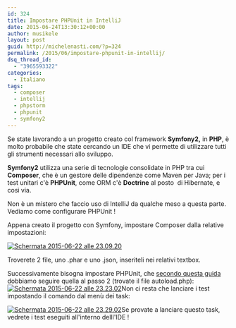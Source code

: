 ```yaml
---
id: 324
title: Impostare PHPUnit in IntelliJ
date: 2015-06-24T13:30:12+00:00
author: musikele
layout: post
guid: http://michelenasti.com/?p=324
permalink: /2015/06/impostare-phpunit-in-intellij/
dsq_thread_id:
  - "3965593322"
categories:
  - Italiano
tags:
  - composer
  - intellij
  - phpstorm
  - phpunit
  - symfony2
---
```

Se state lavorando a un progetto creato col framework **Symfony2,** in **PHP**, è molto probabile che state cercando un IDE che vi permette di utilizzare tutti gli strumenti necessari allo sviluppo.

**Symfony2** utilizza una serie di tecnologie consolidate in PHP tra cui **Composer**, che è un gestore delle dipendenze come Maven per Java; per i test unitari c'è **PHPUnit**, come ORM c'è **Doctrine** al posto  di Hibernate, e così via.

Non è un mistero che faccio uso di IntelliJ da qualche meso a questa parte. Vediamo come configurare PHPUnit !

Appena creato il progetto con Symfony, impostare Composer dalla relative impostazioni:

[<img class="aligncenter wp-image-326 size-medium" src="https://i2.wp.com/michelenasti.com/wp-content/uploads/2015/06/Schermata-2015-06-22-alle-23.09.201-300x197.png?fit=300%2C197" alt="Schermata 2015-06-22 alle 23.09.20" srcset="https://i2.wp.com/michelenasti.com/wp-content/uploads/2015/06/Schermata-2015-06-22-alle-23.09.201.png?resize=300%2C197 300w, https://i2.wp.com/michelenasti.com/wp-content/uploads/2015/06/Schermata-2015-06-22-alle-23.09.201.png?w=1022 1022w" sizes="(max-width: 300px) 100vw, 300px" data-recalc-dims="1" />](https://i2.wp.com/michelenasti.com/wp-content/uploads/2015/06/Schermata-2015-06-22-alle-23.09.201.png)

Troverete 2 file, uno .phar e uno .json, inseriteli nei relativi textbox.

Successivamente bisogna impostare PHPUnit, che [secondo questa guida](https://www.jetbrains.com/idea/help/enabling-phpunit-support.html#d683218e298) dobbiamo seguire quella al passo 2 (trovate il file autoload.php):  [<img class="aligncenter wp-image-327 size-medium" src="https://i0.wp.com/michelenasti.com/wp-content/uploads/2015/06/Schermata-2015-06-22-alle-23.23.02-300x196.png?fit=300%2C196" alt="Schermata 2015-06-22 alle 23.23.02" srcset="https://i1.wp.com/michelenasti.com/wp-content/uploads/2015/06/Schermata-2015-06-22-alle-23.23.02.png?resize=300%2C196 300w, https://i1.wp.com/michelenasti.com/wp-content/uploads/2015/06/Schermata-2015-06-22-alle-23.23.02.png?w=1017 1017w" sizes="(max-width: 300px) 100vw, 300px" data-recalc-dims="1" />](https://i1.wp.com/michelenasti.com/wp-content/uploads/2015/06/Schermata-2015-06-22-alle-23.23.02.png)Non ci resta che lanciare i test impostando il comando dal menù dei task:

[<img class=" wp-image-328 size-medium aligncenter" src="https://i1.wp.com/michelenasti.com/wp-content/uploads/2015/06/Schermata-2015-06-22-alle-23.29.02-300x191.png?fit=300%2C191" alt="Schermata 2015-06-22 alle 23.29.02" srcset="https://i1.wp.com/michelenasti.com/wp-content/uploads/2015/06/Schermata-2015-06-22-alle-23.29.02.png?resize=300%2C191 300w, https://i1.wp.com/michelenasti.com/wp-content/uploads/2015/06/Schermata-2015-06-22-alle-23.29.02.png?resize=1024%2C653 1024w, https://i1.wp.com/michelenasti.com/wp-content/uploads/2015/06/Schermata-2015-06-22-alle-23.29.02.png?w=1078 1078w" sizes="(max-width: 300px) 100vw, 300px" data-recalc-dims="1" />](https://i1.wp.com/michelenasti.com/wp-content/uploads/2015/06/Schermata-2015-06-22-alle-23.29.02.png)Se provate a lanciare questo task, vedrete i test eseguiti all'interno delll'IDE !

 